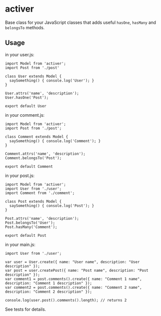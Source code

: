 # activer

Base class for your JavaScript classes that adds useful `hasOne`, `hasMany` and `belongsTo` methods.

## Usage

in your user.js:
```
import Model from 'activer';
import Post from './post'

class User extends Model {
  saySomething() { console.log('User'); }
}

User.attrs('name', 'description');
User.hasOne('Post');

export default User
```

in your comment.js:
```
import Model from 'activer';
import Post from './post';

class Comment extends Model {
  saySomething() { console.log('Comment'); }
}

Comment.attrs('name', 'description');
Comment.belongsTo('Post');

export default Comment
```

in your post.js:
```
import Model from 'activer';
import User from './user';
import Comment from './comment';

class Post extends Model {
  saySomething() { console.log('Post'); }
}

Post.attrs('name', 'description');
Post.belongsTo('User');
Post.hasMany('Comment');

export default Post
```

in your main.js:
```
import User from './user';

var user = User.create({ name: "User name", description: "User description" });
var post = user.createPost({ name: "Post name", description: "Post description" });
var comment1 = post.comments().create({ name: "Comment 1 name", description: "Comment 1 description" });
var comment2 = post.comments().create({ name: "Comment 2 name", description: "Comment 2 description" });

console.log(user.post().comments().length); // returns 2
```

See tests for details.
